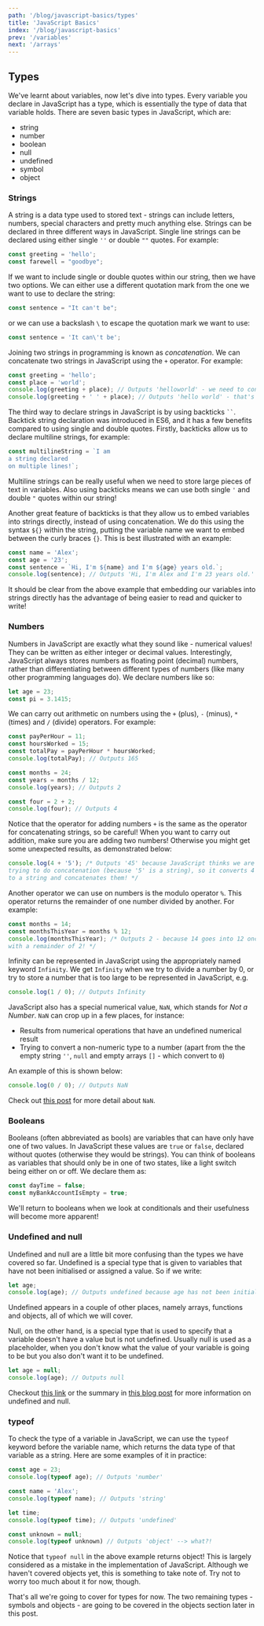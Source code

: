 ```yaml
---
path: '/blog/javascript-basics/types'
title: 'JavaScript Basics'
index: '/blog/javascript-basics'
prev: '/variables'
next: '/arrays'
---
```


## Types
We've learnt about variables, now let's dive into types. Every variable you declare in JavaScript has a type, which is essentially the type of data that variable holds. There are seven basic types in JavaScript, which are:
- string
- number
- boolean
- null
- undefined
- symbol
- object

### Strings
A string is a data type used to stored text - strings can include letters, numbers, special characters and pretty much anything else. Strings can be declared in three different ways in JavaScript. Single line strings can be declared using either single `''` or double `""` quotes. For example:
```js
const greeting = 'hello';
const farewell = "goodbye";
```
If we want to include single or double quotes within our string, then we have two options. We can either use a different quotation mark from the one we want to use to declare the string:
```js
const sentence = "It can't be";
```
or we can use a backslash `\` to escape the quotation mark we want to use:
```js
const sentence = 'It can\'t be';
```
Joining two strings in programming is known as *concatenation*. We can concatenate two strings in JavaScript using the `+` operator. For example:
```js
const greeting = 'hello';
const place = 'world';
console.log(greeting + place); // Outputs 'helloworld' - we need to concatenate a space in between our variables!
console.log(greeting + ' ' + place); // Outputs 'hello world' - that's better!
```
The third way to declare strings in JavaScript is by using backticks ``` `` ```. Backtick string declaration was introduced in ES6, and it has a few benefits compared to using single and double quotes. Firstly, backticks allow us to declare multiline strings, for example:
```js
const multilineString = `I am 
a string declared
on multiple lines!`;
```
Multiline strings can be really useful when we need to store large pieces of text in variables. Also using backticks means we can use both single `'` and double `"` quotes within our string!

Another great feature of backticks is that they allow us to embed variables into strings directly, instead of using concatenation. We do this using the syntax `${}` within the string, putting the variable name we want to embed between the curly braces `{}`. This is best illustrated with an example:
```js
const name = 'Alex';
const age = '23';
const sentence = `Hi, I'm ${name} and I'm ${age} years old.`;
console.log(sentence); // Outputs 'Hi, I'm Alex and I'm 23 years old.'
```
It should be clear from the above example that embedding our variables into strings directly has the advantage of being easier to read and quicker to write!

### Numbers
Numbers in JavaScript are exactly what they sound like - numerical values! They can be written as either integer or decimal values. Interestingly, JavaScript always stores numbers as floating point (decimal) numbers, rather than differentiating between different types of numbers (like many other programming languages do). We declare numbers like so:
```js
let age = 23;
const pi = 3.1415;
```
We can carry out arithmetic on numbers using the `+` (plus), `-` (minus), `*` (times) and `/` (divide) operators. For example:
```js
const payPerHour = 11;
const hoursWorked = 15;
const totalPay = payPerHour * hoursWorked;
console.log(totalPay); // Outputs 165

const months = 24;
const years = months / 12;
console.log(years); // Outputs 2

const four = 2 + 2;
console.log(four); // Outputs 4
```
Notice that the operator for adding numbers `+` is the same as the operator for concatenating strings, so be careful! When you want to carry out addition, make sure you are adding two numbers! Otherwise you might get some unexpected results, as demonstrated below:
```js
console.log(4 + '5'); /* Outputs '45' because JavaScript thinks we are 
trying to do concatenation (because '5' is a string), so it converts 4 
to a string and concatenates them! */
```

Another operator we can use on numbers is the modulo operator `%`. This operator returns the remainder of one number divided by another. For example:
```js
const months = 14;
const monthsThisYear = months % 12;
console.log(monthsThisYear); /* Outputs 2 - because 14 goes into 12 once 
with a remainder of 2! */
```
Infinity can be represented in JavaScript using the appropriately named keyword `Infinity`. We get `Infinity` when we try to divide a number by 0, or try to store a number that is too large to be represented in JavaScript, e.g.
```js
console.log(1 / 0); // Outputs Infinity
```
JavaScript also has a special numerical value, `NaN`, which stands for *Not a Number*. `NaN` can crop up in a few places, for instance:
- Results from numerical operations that have an undefined numerical result
- Trying to convert a non-numeric type to a number (apart from the the empty string `''`, `null` and empty arrays `[]` - which convert to `0`)

An example of this is shown below:
```js
console.log(0 / 0); // Outputs NaN
```
Check out <a href="https://javascriptrefined.io/nan-and-typeof-36cd6e2a4e43" target="_blank" rel="noopener noreferrer">this post</a> for more detail about `NaN`. 

### Booleans
Booleans (often abbreviated as bools) are variables that can have only have one of two values. In JavaScript these values are `true` or `false`, declared without quotes (otherwise they would be strings). You can think of booleans as variables that should only be in one of two states, like a light switch being either on or off. We declare them as:
```js
const dayTime = false;
const myBankAccountIsEmpty = true;
```
We'll return to booleans when we look at conditionals and their usefulness will become more apparent!

### Undefined and null
Undefined and null are a little bit more confusing than the types we have covered so far. Undefined is a special type that is given to variables that have not been initialised or assigned a value. So if we write:
```js
let age;
console.log(age); // Outputs undefined because age has not been initialised
```
Undefined appears in a couple of other places, namely arrays, functions and objects, all of which we will cover.

Null, on the other hand, is a special type that is used to specify that a variable doesn't have a value but is not undefined. Usually null is used as a placeholder, when you don't know what the value of your variable is going to be but you also don't want it to be undefined.
```js
let age = null;
console.log(age); // Outputs null
```
Checkout <a href="http://exploringjs.com/impatient-js/ch_undefined-null.html" target="_blank" rel="noopener noreferrer">this link</a> or the summary in <a href="https://codeburst.io/javascript-null-vs-undefined-20f955215a2" target="_blank" rel="noopener noreferrer">this blog post</a> for more information on undefined and null.

### typeof
To check the type of a variable in JavaScript, we can use the `typeof` keyword before the variable name, which returns the data type of that variable as a string. Here are some examples of it in practice:
```js
const age = 23;
console.log(typeof age); // Outputs 'number'

const name = 'Alex';
console.log(typeof name); // Outputs 'string'

let time;
console.log(typeof time); // Outputs 'undefined'

const unknown = null;
console.log(typeof unknown) // Outputs 'object' --> what?!
```
Notice that `typeof null` in the above example returns object! This is largely considered as a mistake in the implementation of JavaScript. Although we haven't covered objects yet, this is something to take note of. Try not to worry too much about it for now, though.

That's all we're going to cover for types for now. The two remaining types - symbols and objects - are going to be covered in the objects section later in this post.
